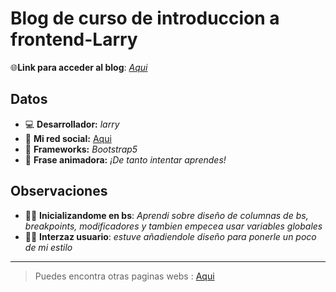 # Blog de curso de introduccion a frontend-Larry
🌐**Link para acceder al blog**: *[Aqui](https://github.com/larry1sf/blog-personal)*
 
## Datos
- 💻 **Desarrollador:** _larry_
- 🦄 **Mi red social:** [Aqui](https://larry1sf.github.io/)
- 📄 **Frameworks:** _Bootstrap5_
- 💭 **Frase animadora:** _¡De tanto intentar aprendes!_

## Observaciones 

- 🐱‍💻 **Inicializandome en bs**: _Aprendi sobre diseño de columnas de bs, breakpoints, modificadores y tambien empecea usar variables globales_
- 👨‍🎨 **Interzaz usuario**: _estuve añadiendole diseño para ponerle un poco de mi estilo_
  
---
> Puedes encontra otras paginas webs : [Aqui](https://github.com/larry1sf/)
